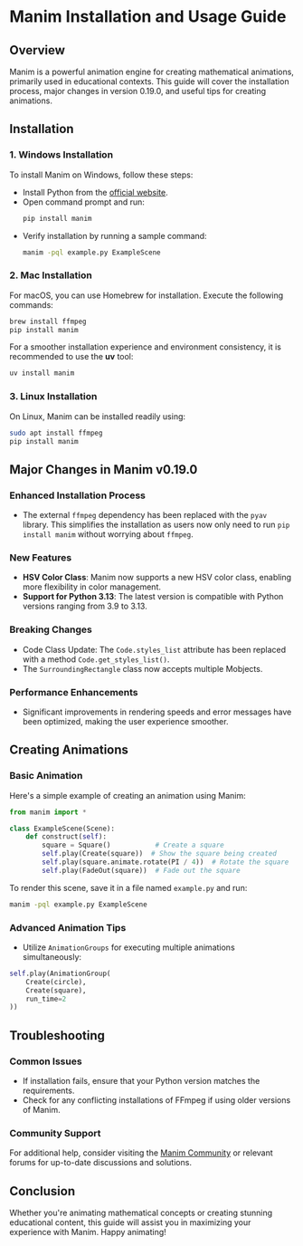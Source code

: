 # Manim Installation and Usage Guide

## Overview
Manim is a powerful animation engine for creating mathematical animations, primarily used in educational contexts. This guide will cover the installation process, major changes in version 0.19.0, and useful tips for creating animations.

## Installation

### 1. Windows Installation
To install Manim on Windows, follow these steps:
- Install Python from the [official website](https://www.python.org/downloads/).
- Open command prompt and run:
  ```bash
  pip install manim
  ```
- Verify installation by running a sample command:
  ```bash
  manim -pql example.py ExampleScene
  ```

### 2. Mac Installation
For macOS, you can use Homebrew for installation. Execute the following commands:
```bash
brew install ffmpeg
pip install manim
```
For a smoother installation experience and environment consistency, it is recommended to use the **uv** tool:
```bash
uv install manim
```

### 3. Linux Installation
On Linux, Manim can be installed readily using:
```bash
sudo apt install ffmpeg
pip install manim
```

## Major Changes in Manim v0.19.0

### Enhanced Installation Process
- The external `ffmpeg` dependency has been replaced with the `pyav` library. This simplifies the installation as users now only need to run `pip install manim` without worrying about `ffmpeg`.

### New Features
- **HSV Color Class**: Manim now supports a new HSV color class, enabling more flexibility in color management.
- **Support for Python 3.13**: The latest version is compatible with Python versions ranging from 3.9 to 3.13.

### Breaking Changes
- Code Class Update: The `Code.styles_list` attribute has been replaced with a method `Code.get_styles_list()`.
- The `SurroundingRectangle` class now accepts multiple Mobjects.

### Performance Enhancements
- Significant improvements in rendering speeds and error messages have been optimized, making the user experience smoother.

## Creating Animations

### Basic Animation
Here's a simple example of creating an animation using Manim:
```python
from manim import *

class ExampleScene(Scene):
    def construct(self):
        square = Square()           # Create a square
        self.play(Create(square))  # Show the square being created
        self.play(square.animate.rotate(PI / 4))  # Rotate the square
        self.play(FadeOut(square))  # Fade out the square
```
To render this scene, save it in a file named `example.py` and run:
```bash
manim -pql example.py ExampleScene
```

### Advanced Animation Tips
- Utilize `AnimationGroups` for executing multiple animations simultaneously:
```python
self.play(AnimationGroup(
    Create(circle),
    Create(square),
    run_time=2
))
```

## Troubleshooting 

### Common Issues
- If installation fails, ensure that your Python version matches the requirements.
- Check for any conflicting installations of FFmpeg if using older versions of Manim.

### Community Support
For additional help, consider visiting the [Manim Community](https://docs.manim.community) or relevant forums for up-to-date discussions and solutions.

## Conclusion
Whether you're animating mathematical concepts or creating stunning educational content, this guide will assist you in maximizing your experience with Manim. Happy animating!